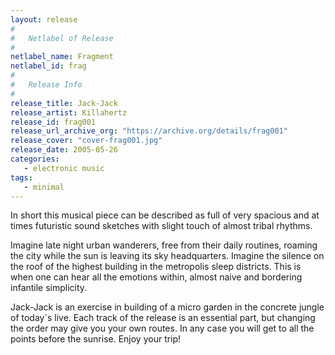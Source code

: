 ```yaml
---
layout: release
#
#   Netlabel of Release
#
netlabel_name: Fragment
netlabel_id: frag
#
#   Release Info
#
release_title: Jack-Jack
release_artist: Killahertz
release_id: frag001
release_url_archive_org: "https://archive.org/details/frag001"
release_cover: "cover-frag001.jpg"
release_date: 2005-05-26
categories:
   - electronic music
tags:
   - minimal
---
```

In short this musical piece can be described as full of very spacious and at times futuristic sound sketches with slight touch of almost tribal rhythms.

Imagine late night urban wanderers, free from their daily routines, roaming the city while the sun is leaving its sky headquarters. Imagine the silence on the roof of the highest building in the metropolis sleep districts. This is when one can hear all the emotions within, almost naive and bordering infantile simplicity.

Jack-Jack is an exercise in building of a micro garden in the concrete jungle of today`s live. Each track of the release is an essential part, but changing the order may give you your own routes. In any case you will get to all the points before the sunrise.
Enjoy your trip!
